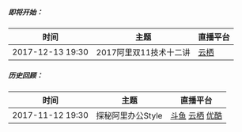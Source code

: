##### 即将开始：

|时间|主题|直播平台|
|---|---|---|
|2017-12-13 19:30|2017阿里双11技术十二讲|[云栖](https://yq.aliyun.com/promotion/428)|

##### 历史回顾：

|时间|主题|直播平台|
|---|---|---|
|2017-11-12 19:30|探秘阿里办公Style|[斗鱼](https://www.douyu.com/2676837) [云栖](https://yq.aliyun.com/webinar/play/349) [优酷](http://vku.youku.com/live/newplay?id=13775)|
